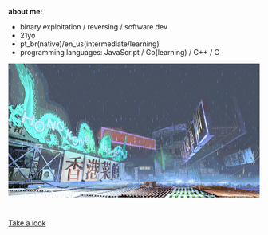 **about me:**
- binary exploitation / reversing / software dev
- 21yo
- pt_br(native)/en_us(intermediate/learning)
- programming languages: JavaScript / Go(learning) / C++ / C

![sf3-yang-stage](sf3-3rd-strike-yang-stage-hongkong.gif)
#

[Take a look](https://kajiki0.github.io/portfolio/)


